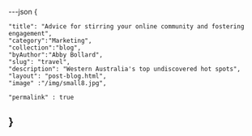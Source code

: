 ---json
{   

    "title": "Advice for stirring your online community and fostering engagement",
    "category":"Marketing",
    "collection":"blog",
    "byAuthor":"Abby Bollard",
    "slug": "travel",
    "description": "Western Australia's top undiscovered hot spots",
    "layout": "post-blog.html",
    "image" :"/img/small8.jpg",
    
    "permalink" : true
}
---
